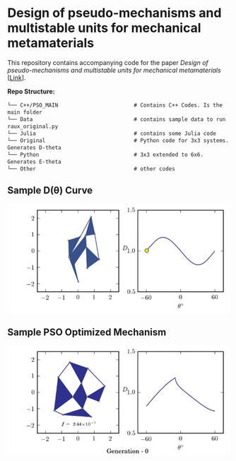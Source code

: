 # Design of pseudo-mechanisms and multistable units for mechanical metamaterials 

This repository contains accompanying code for the paper *Design of pseudo-mechanisms and multistable units for mechanical metamaterials* [[Link](https://link.aps.org/doi/10.1103/PhysRevLett.126.248002)]. 

**Repo Structure:**

```
└── C++/PSO_MAIN                        # Contains C++ Codes. Is the main folder 
└── Data                                # contains sample data to run raux_original.py
└── Julia         		                # contains some Julia code
└── Original             		        # Python code for 3x3 systems. Generates D-theta
└── Python  		                    # 3x3 extended to 6x6. Generates E-theta 
└── Other                               # other codes 
```

## Sample D(θ) Curve

![movie_f32_deformMech_dist](/Images/movie_f32_deformMech_dist.gif)

## Sample PSO Optimized Mechanism

![movie](/Images/movie.gif)
